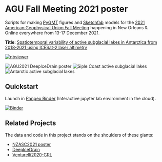 # AGU Fall Meeting 2021 poster

Scripts for making [PyGMT](https://github.com/GenericMappingTools/pygmt) figures and [Sketchfab](https://sketchfab.com) models
for the [2021 American Geophysical Union Fall Meeting](https://agu.confex.com/agu/fm21/meetingapp.cgi/Home/0)
happening in New Orleans & Online everywhere from 13-17 December 2021.

**Title**: [Spatiotemporal variability of active subglacial lakes in Antarctica from 2018-2021 using ICESat-2 laser altimetry](https://agu.confex.com/agu/fm21/meetingapp.cgi/Paper/851712)

[![nbviewer](https://img.shields.io/badge/jupyter_notebooks-nbviewer-purple.svg?style=flat-square)](https://nbviewer.jupyter.org/github/weiji14/agu2021/blob/main/key_figure.ipynb)

![AGU2021 DeepIceDrain poster](https://user-images.githubusercontent.com/23487320/107176091-4b0dbd00-6a33-11eb-9eba-2d13959e43a8.png)
![Siple Coast active subglacial lakes](https://user-images.githubusercontent.com/23487320/107176140-6aa4e580-6a33-11eb-8f30-1a7913788d6c.png)
![Antarctic active subglacial lakes](https://user-images.githubusercontent.com/23487320/112776311-d7d01100-909b-11eb-98df-1c8fa106f34e.png)

## Quickstart

Launch in [Pangeo Binder](https://pangeo-binder.readthedocs.io) (Interactive jupyter lab environment in the cloud).

[![Binder](https://binder.pangeo.io/badge_logo.svg)](https://binder.pangeo.io/v2/gh/weiji14/agu2021/main)

## Related Projects

The data and code in this project stands on the shoulders of these giants:

- [NZASC2021 poster](https://github.com/weiji14/nzasc2021)
- [DeepIceDrain](https://github.com/weiji14/deepicedrain)
- [Venturelli2020-GRL](https://github.com/mrsiegfried/Venturelli2020-GRL)
